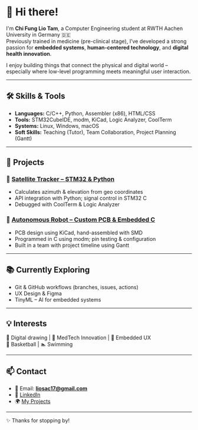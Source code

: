 # 👋 Hi there!

I'm **Chi Fung Lio Tam**, a Computer Engineering student at RWTH Aachen University in Germany 🇩🇪  
Previously trained in medicine (pre-clinical stage), I’ve developed a strong passion for **embedded systems**, **human-centered technology**, and **digital health innovation**.

I enjoy building things that connect the physical and digital world – especially where low-level programming meets meaningful user interaction.

---

## 🛠️ Skills & Tools

- **Languages:** C/C++, Python, Assembler (x86), HTML/CSS
- **Tools:** STM32CubeIDE, modm, KiCad, Logic Analyzer, CoolTerm
- **Systems:** Linux, Windows, macOS
- **Soft Skills:** Teaching (Tutor), Team Collaboration, Project Planning (Gantt)

---

## 🚀 Projects

### 🔭 [Satellite Tracker – STM32 & Python](https://github.com/lio-tam/Satellite-Tracker-STM32)
- Calculates azimuth & elevation from geo coordinates
- API integration with Python; signal control in STM32 C
- Debugged with CoolTerm & Logic Analyzer

### 🤖 [Autonomous Robot – Custom PCB & Embedded C](https://github.com/lio-tam/Autonomous-SIMA-Robot)
- PCB design using KiCad, hand-assembled with SMD
- Programmed in C using modm; pin testing & configuration
- Built in a team with project timeline using Gantt

---

## 📚 Currently Exploring

- Git & GitHub workflows (branches, issues, actions)
- UX Design & Figma
- TinyML – AI for embedded systems

---

## 💡 Interests

🎨 Digital drawing | 🧠 MedTech Innovation | 🤖 Embedded UX  
🏀 Basketball | 🏊 Swimming

---

## 📫 Contact

- 📧 Email: **liosac17@gmail.com**  
- 🔗 [LinkedIn](https://www.linkedin.com/in/lio-tam)  
- 🌍 [My Projects](https://github.com/lio-tam)

---

✨ Thanks for stopping by!

